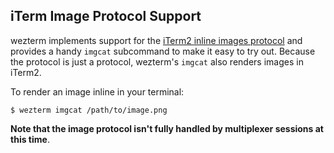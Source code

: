 ## iTerm Image Protocol Support

wezterm implements support for the [iTerm2 inline images
protocol](https://iterm2.com/documentation-images.html) and provides a handy
`imgcat` subcommand to make it easy to try out.  Because the protocol is
just a protocol, wezterm's `imgcat` also renders images in iTerm2.

To render an image inline in your terminal:

```
$ wezterm imgcat /path/to/image.png
```

**Note that the image protocol isn't fully handled by multiplexer sessions
at this time**.


